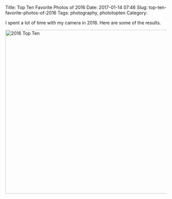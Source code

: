 Title: Top Ten Favorite Photos of 2016
Date: 2017-01-14 07:46
Slug: top-ten-favorite-photos-of-2016
Tags: photography, phototopten
Category:

I spent a lot of time with my camera in 2016. Here are some of the results.

<a data-flickr-embed="true" data-footer="true"  href="https://www.flickr.com/photos/tdhopper/albums/72157675114780424" title="2016 Top Ten"><img src="https://c1.staticflickr.com/9/8217/29481301912_9a55bb9c99_z.jpg" width="640" height="512" alt="2016 Top Ten"></a><script async src="//embedr.flickr.com/assets/client-code.js" charset="utf-8"></script>